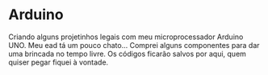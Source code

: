 # Arduino
Criando alguns projetinhos legais com meu microprocessador Arduino UNO. 
Meu ead tá  um pouco chato...
Comprei alguns componentes para dar uma brincada  no tempo livre. 
Os códigos ficarão salvos por aqui, quem quiser pegar fiquei à vontade.
